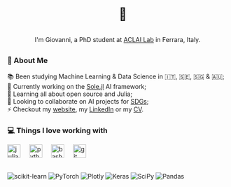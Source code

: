 
<div align="center">
<div id="user-content-toc">
  <ul>
    <summary><h1 style="display: inline-block;">👋</h1></summary>
  </ul>
</div>
I'm Giovanni, a PhD student at <a href="https://aclai.unife.it/">ACLAI Lab</a> in Ferrara, Italy.
</div>
<h2></h2>

### 💫 About Me

📚 Been studying Machine Learning & Data Science in 🇮🇹, 🇸🇪, 🇸🇬 & 🇦🇺;
<br>
🔭 Currently working on the <a target="_blank" href="https://pretalx.com/juliacon2023/talk/LYSQWS/">Sole.jl</a> AI framework;
<br>
🌱 Learning all about open source and Julia;
<br>
🤝 Looking to collaborate on AI projects for <a target="_blank" href="https://sdgs.un.org/goals">SDGs</a>;
<br>
⚡ Checkout my <a target="_blank" href="https://giopaglia.github.io/">website</a>, my
<a target="_blank" href="https://linkedin.com/in/giovanni.pagliarini/">LinkedIn</a> or my <a target="_blank" href="https://giopaglia.github.io/gio/Giovanni-Pagliarini-CV-latest.pdf">CV</a>.
<!-- [![LinkedIn](https://img.shields.io/badge/LinkedIn-%230077B5.svg?logo=linkedin&logoColor=white)](https://linkedin.com/in/giovanni.pagliarini) -->

### 💻 Things I love working with

<div align="left">
  <img src="https://cdn.jsdelivr.net/gh/devicons/devicon/icons/julia/julia-original.svg" height="30" alt="julia logo"  />
  <img width="12" />
  <img src="https://cdn.jsdelivr.net/gh/devicons/devicon/icons/python/python-original.svg" height="30" alt="python logo"  />
  <img width="12" />
  <img src="https://cdn.simpleicons.org/gnubash/4EAA25" height="30" alt="bash logo"  />
  <img width="12" />
  <img src="https://cdn.simpleicons.org/git/F05032" height="30" alt="git logo"  />
<!--   <img width="12" />
  <img src="https://cdn.jsdelivr.net/gh/devicons/devicon/icons/linux/linux-original.svg" height="30" alt="linux logo"  /> -->
</div>

<br>

<!-- ![Julia](https://img.shields.io/badge/-Julia-9558B2?style=for-the-badge&logo=julia&logoColor=white)
![Python](https://img.shields.io/badge/python-3670A0?style=for-the-badge&logo=python&logoColor=ffdd54)
![Shell](https://img.shields.io/badge/shell_script-%23121011.svg?style=for-the-badge&logo=gnu-bash&logoColor=white)
![Linux](https://img.shields.io/badge/Linux-FCC624?style=for-the-badge&logo=linux&logoColor=black)
 -->

![scikit-learn](https://img.shields.io/badge/scikit--learn-%23F7931E.svg?style=for-the-badge&logo=scikit-learn&logoColor=white)
![PyTorch](https://img.shields.io/badge/PyTorch-%23EE4C2C.svg?style=for-the-badge&logo=PyTorch&logoColor=white)
![Plotly](https://img.shields.io/badge/Plotly-%233F4F75.svg?style=for-the-badge&logo=plotly&logoColor=white)
![Keras](https://img.shields.io/badge/Keras-%23D00000.svg?style=for-the-badge&logo=Keras&logoColor=white)
![SciPy](https://img.shields.io/badge/SciPy-%230C55A5.svg?style=for-the-badge&logo=scipy&logoColor=%white) 
![Pandas](https://img.shields.io/badge/pandas-%23150458.svg?style=for-the-badge&logo=pandas&logoColor=white)
<!-- ![NumPy](https://img.shields.io/badge/numpy-%23013243.svg?style=for-the-badge&logo=numpy&logoColor=white) -->

<!-- 
###

<div align="left">
  <img src="https://cdn.jsdelivr.net/gh/devicons/devicon/icons/linux/linux-original.svg" height="40" alt="linux logo"  />
  <img src="https://cdn.jsdelivr.net/gh/devicons/devicon/icons/numpy/numpy-original.svg" height="40" alt="numpy logo"  />
  <img width="12" />
  <img src="https://cdn.jsdelivr.net/gh/devicons/devicon/icons/tensorflow/tensorflow-original.svg" height="40" alt="tensorflow logo"  />
  <img width="12" />
  <img src="https://cdn.jsdelivr.net/gh/devicons/devicon/icons/pandas/pandas-original.svg" height="40" alt="pandas logo"  />
  <img width="12" />
  <img src="https://cdn.jsdelivr.net/gh/devicons/devicon/icons/pytorch/pytorch-original.svg" height="40" alt="pytorch logo"  />
  <img width="12" />
</div>
 -->
<!-- # 📊 GitHub Stats
![](https://github-readme-stats.vercel.app/api?username=giopaglia&theme=onedark&hide_border=false&include_all_commits=false&count_private=false)<br/>
![](https://github-readme-streak-stats.herokuapp.com/?user=giopaglia&theme=onedark&hide_border=false)<br/>
![](https://github-readme-stats.vercel.app/api/top-langs/?username=giopaglia&theme=onedark&hide_border=false&include_all_commits=false&count_private=false&layout=compact)

###
 -->
<!-- <div align="left">
  <img src="https://streak-stats.demolab.com?user=giopaglia&locale=en&mode=daily&theme=onedark&hide_border=false&border_radius=5" height="150" alt="streak graph"  />
  <img src="https://github-readme-stats.vercel.app/api/top-langs?username=giopaglia&locale=en&hide_title=false&layout=compact&card_width=320&langs_count=5&theme=onedark&hide_border=false" height="150" alt="languages graph"  />
</div>
 -->
<!-- --- -->
<!-- ### 🔝 Top Contributed Repo
<div align="left">
  <img src="https://streak-stats.demolab.com?user=giopaglia&locale=en&mode=daily&theme=onedark&hide_border=false&border_radius=5" height="150" alt="streak graph"  />
  <img src="https://github-contributor-stats.vercel.app/api?username=giopaglia&limit=5&theme=onedark&combine_all_yearly_contributions=true" height="150" alt="languages graph"  />
</div>


[![](https://visitcount.itsvg.in/api?id=giopaglia&icon=6&color=1)](https://visitcount.itsvg.in) -->

<!-- Proudly created with GPRM ( https://gprm.itsvg.in ) -->
